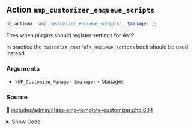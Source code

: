 ## Action `amp_customizer_enqueue_scripts`

```php
do_action( 'amp_customizer_enqueue_scripts', $manager );
```

Fires when plugins should register settings for AMP.

In practice the `customize_controls_enqueue_scripts` hook should be used instead.

### Arguments

* `\WP_Customize_Manager $manager` - Manager.

### Source

:link: [includes/admin/class-amp-template-customizer.php:634](/includes/admin/class-amp-template-customizer.php#L634)

<details>
<summary>Show Code</summary>

```php
do_action( 'amp_customizer_enqueue_scripts', $this->wp_customize );
```

</details>
